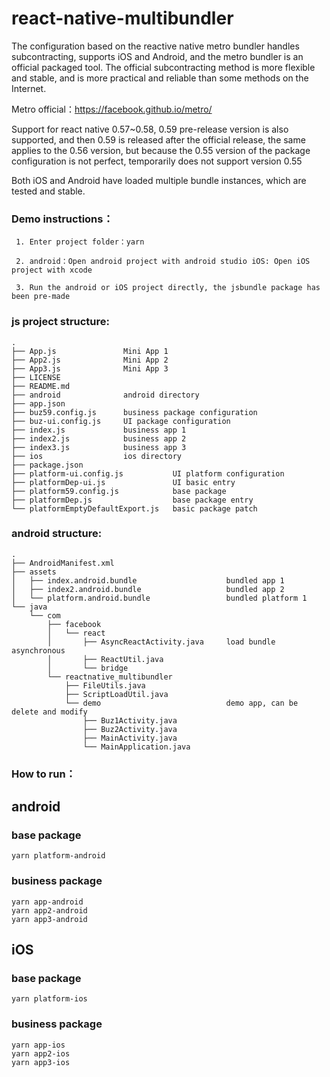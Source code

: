 # react-native-multibundler

The configuration based on the reactive native metro bundler handles subcontracting, supports iOS and Android, and the metro bundler is an official packaged tool. The official subcontracting method is more flexible and stable, and is more practical and reliable than some methods on the Internet.

Metro official：https://facebook.github.io/metro/

Support for react native 0.57~0.58, 0.59 pre-release version is also supported, and then 0.59 is released after the official release, the same applies to the 0.56 version, but because the 0.55 version of the package configuration is not perfect, temporarily does not support version 0.55

Both iOS and Android have loaded multiple bundle instances, which are tested and stable.

### Demo instructions：

     1. Enter project folder：yarn

     2. android：Open android project with android studio iOS: Open iOS project with xcode

     3. Run the android or iOS project directly, the jsbundle package has been pre-made

### js project structure:

```
.
├── App.js               Mini App 1
├── App2.js              Mini App 2
├── App3.js              Mini App 3
├── LICENSE
├── README.md
├── android              android directory
├── app.json
├── buz59.config.js      business package configuration
├── buz-ui.config.js     UI package configuration
├── index.js             business app 1
├── index2.js            business app 2
├── index3.js            business app 3
├── ios                  ios directory
├── package.json
├── platform-ui.config.js           UI platform configuration
├── platformDep-ui.js               UI basic entry
├── platform59.config.js            base package
├── platformDep.js                  base package entry
└── platformEmptyDefaultExport.js   basic package patch
```

### android structure:

```
.
├── AndroidManifest.xml
├── assets
│   ├── index.android.bundle                    bundled app 1
│   ├── index2.android.bundle                   bundled app 2
│   └── platform.android.bundle                 bundled platform 1
└── java
    └── com
        ├── facebook
        │   └── react
        │       ├── AsyncReactActivity.java     load bundle asynchronous
        │       ├── ReactUtil.java
        │       └── bridge
        └── reactnative_multibundler
            ├── FileUtils.java
            ├── ScriptLoadUtil.java
            └── demo                            demo app, can be delete and modify
                ├── Buz1Activity.java
                ├── Buz2Activity.java
                ├── MainActivity.java
                └── MainApplication.java
```

### How to run：

## android

### base package

`yarn platform-android`

### business package

```
yarn app-android
yarn app2-android
yarn app3-android
```

## iOS

### base package

`yarn platform-ios`

### business package

```
yarn app-ios
yarn app2-ios
yarn app3-ios
```
